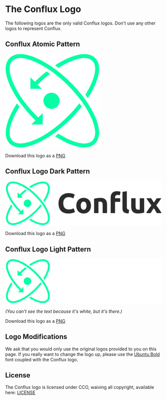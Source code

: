 # The Conflux Logo

The following logos are the only valid Conflux logos. Don't use any other logos to represent Conflux.

## Conflux Atomic Pattern

<img src='./conflux-logo-atom.png' alt='Conflux logo' width='300'>

Download this logo as a [PNG](./conflux-logo-atom.png)

## Conflux Logo Dark Pattern

<img src='./conflux-logo-dark.png' alt='Conflux dark logo' width='500'>

Download this logo as a [PNG](./conflux-logo-dark.png)

## Conflux Logo Light Pattern

<img src='./conflux-logo-light.png' alt='Conflux light logo' width='500'>

_(You can't see the text because it's white, but it's there.)_

Download this logo as a [PNG](./conflux-logo-light.png)

## Logo Modifications

We ask that you would only use the original logos provided to you on this page. If you really want to change the logo up, please use the [Ubuntu Bold](https://fonts.google.com/specimen/Ubuntu) font coupled with the Conflux logo.

## License

The Conflux logo is licensed under CCO, waiving all copyright, available here: [LICENSE](../LICENSE)
